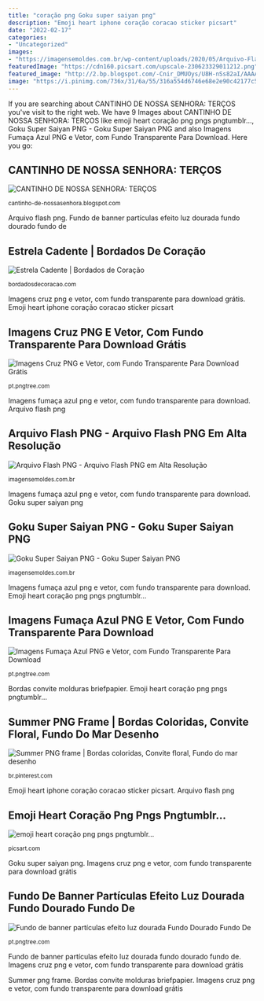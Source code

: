 ```yaml
---
title: "coração png Goku super saiyan png"
description: "Emoji heart iphone coração coracao sticker picsart"
date: "2022-02-17"
categories:
- "Uncategorized"
images:
- "https://imagensemoldes.com.br/wp-content/uploads/2020/05/Arquivo-Flash-PNG.png"
featuredImage: "https://cdn160.picsart.com/upscale-230623329011212.png"
featured_image: "http://2.bp.blogspot.com/-Cnir_DMUOys/U8H-nSs82aI/AAAAAAAAOcw/YXbw7aEOlFI/s1600/terço+imaculada+conceição+-+gif+.png"
image: "https://i.pinimg.com/736x/31/6a/55/316a554d6746e68e2e90c42177c5cca4.jpg"
---
```


If you are searching about CANTINHO DE NOSSA SENHORA: TERÇOS you've visit to the right web. We have 9 Images about CANTINHO DE NOSSA SENHORA: TERÇOS like emoji heart coração png pngs pngtumblr..., Goku Super Saiyan PNG - Goku Super Saiyan PNG and also Imagens Fumaça Azul PNG e Vetor, com Fundo Transparente Para Download. Here you go:

## CANTINHO DE NOSSA SENHORA: TERÇOS

![CANTINHO DE NOSSA SENHORA: TERÇOS](http://2.bp.blogspot.com/-Cnir_DMUOys/U8H-nSs82aI/AAAAAAAAOcw/YXbw7aEOlFI/s1600/terço+imaculada+conceição+-+gif+.png "Cantinho de nossa senhora: terços")

<small>cantinho-de-nossasenhora.blogspot.com</small>

Arquivo flash png. Fundo de banner partículas efeito luz dourada fundo dourado fundo de

## Estrela Cadente | Bordados De Coração

![Estrela Cadente | Bordados de Coração](https://bordadosdecoracao.com/wp-content/uploads/2017/12/estrela-cadente.jpg "Fundo de banner partículas efeito luz dourada fundo dourado fundo de")

<small>bordadosdecoracao.com</small>

Imagens cruz png e vetor, com fundo transparente para download grátis. Emoji heart iphone coração coracao sticker picsart

## Imagens Cruz PNG E Vetor, Com Fundo Transparente Para Download Grátis

![Imagens Cruz PNG e Vetor, com Fundo Transparente Para Download Grátis](https://png.pngtree.com/png-clipart/20190603/original/pngtree-blot-cross-png-image_385829.jpg "Emoji heart coração png pngs pngtumblr...")

<small>pt.pngtree.com</small>

Imagens fumaça azul png e vetor, com fundo transparente para download. Arquivo flash png

## Arquivo Flash PNG - Arquivo Flash PNG Em Alta Resolução

![Arquivo Flash PNG - Arquivo Flash PNG em Alta Resolução](https://imagensemoldes.com.br/wp-content/uploads/2020/05/Arquivo-Flash-PNG.png "Imagens cruz png e vetor, com fundo transparente para download grátis")

<small>imagensemoldes.com.br</small>

Imagens fumaça azul png e vetor, com fundo transparente para download. Goku super saiyan png

## Goku Super Saiyan PNG - Goku Super Saiyan PNG

![Goku Super Saiyan PNG - Goku Super Saiyan PNG](https://imagensemoldes.com.br/wp-content/uploads/2020/06/Goku-Super-Saiyan-PNG.png "Emoji heart iphone coração coracao sticker picsart")

<small>imagensemoldes.com.br</small>

Imagens fumaça azul png e vetor, com fundo transparente para download. Emoji heart coração png pngs pngtumblr...

## Imagens Fumaça Azul PNG E Vetor, Com Fundo Transparente Para Download

![Imagens Fumaça Azul PNG e Vetor, com Fundo Transparente Para Download](https://png.pngtree.com/png-clipart/20200701/original/pngtree-creative-hand-painted-blue-smoke-png-image_5393980.jpg "Bordas convite molduras briefpapier")

<small>pt.pngtree.com</small>

Bordas convite molduras briefpapier. Emoji heart coração png pngs pngtumblr...

## Summer PNG Frame | Bordas Coloridas, Convite Floral, Fundo Do Mar Desenho

![Summer PNG frame | Bordas coloridas, Convite floral, Fundo do mar desenho](https://i.pinimg.com/736x/31/6a/55/316a554d6746e68e2e90c42177c5cca4.jpg "Cantinho de nossa senhora: terços")

<small>br.pinterest.com</small>

Emoji heart iphone coração coracao sticker picsart. Arquivo flash png

## Emoji Heart Coração Png Pngs Pngtumblr...

![emoji heart coração png pngs pngtumblr...](https://cdn160.picsart.com/upscale-230623329011212.png "Emoji heart iphone coração coracao sticker picsart")

<small>picsart.com</small>

Goku super saiyan png. Imagens cruz png e vetor, com fundo transparente para download grátis

## Fundo De Banner Partículas Efeito Luz Dourada Fundo Dourado Fundo De

![Fundo de banner partículas efeito luz dourada Fundo Dourado Fundo De](https://png.pngtree.com/58pic/32/91/11/87i58PIC55K6y645sVS6W_PIC2018.jpg "Cantinho de nossa senhora: terços")

<small>pt.pngtree.com</small>

Fundo de banner partículas efeito luz dourada fundo dourado fundo de. Imagens cruz png e vetor, com fundo transparente para download grátis

Summer png frame. Bordas convite molduras briefpapier. Imagens cruz png e vetor, com fundo transparente para download grátis
